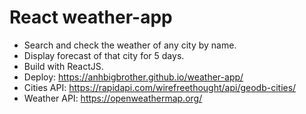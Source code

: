 # React weather-app  
- Search and check the weather of any city by name.  
- Display forecast of that city for 5 days.  
- Build with ReactJS.    
- Deploy: https://anhbigbrother.github.io/weather-app/  
- Cities API: https://rapidapi.com/wirefreethought/api/geodb-cities/  
- Weather API: https://openweathermap.org/  

